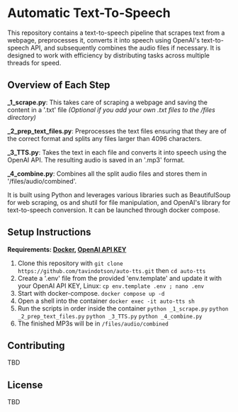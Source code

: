 # Automatic Text-To-Speech

This repository contains a text-to-speech pipeline that scrapes text from a webpage, preprocesses it, converts it into speech using OpenAI's text-to-speech API, and subsequently combines the audio files if necessary. It is designed to work with efficiency by distributing tasks across multiple threads for speed.

## Overview of Each Step

**_1_scrape.py**: This takes care of scraping a webpage and saving the content in a '.txt' file *(Optional if you add your own .txt files to the /files directory)*

**_2_prep_text_files.py**: Preprocesses the text files ensuring that they are of the correct format and splits any files larger than 4096 characters.

**_3_TTS.py**: Takes the text in each file and converts it into speech using the OpenAI API. The resulting audio is saved in an '.mp3' format.

**_4_combine.py**: Combines all the split audio files and stores them in '/files/audio/combined'.

It is built using Python and leverages various libraries such as BeautifulSoup for web scraping, os and shutil for file manipulation, and OpenAI's library for text-to-speech conversion. It can be launched through docker compose.

## Setup Instructions

**Requirements: [Docker](https://docs.docker.com/get-docker/), [OpenAI API KEY](https://openai.com/blog/openai-api)**

 1. Clone this repository with `git clone https://github.com/tavindotson/auto-tts.git` then `cd auto-tts`
 2. Create a '.env' file from the provided 'env.template' and update it with your OpenAI API KEY,
		Linux: `cp env.template .env ; nano .env`
 3. Start with docker-compose.
		`docker compose up -d`
 4. Open a shell into the container
		`docker exec -it auto-tts sh`
 6. Run the scripts in order inside the container
		`python _1_scrape.py`
		`python _2_prep_text_files.py`
		`python _3_TTS.py`
		`python _4_combine.py`
 7. The finished MP3s will be in `/files/audio/combined`

## Contributing

TBD

## License

TBD
